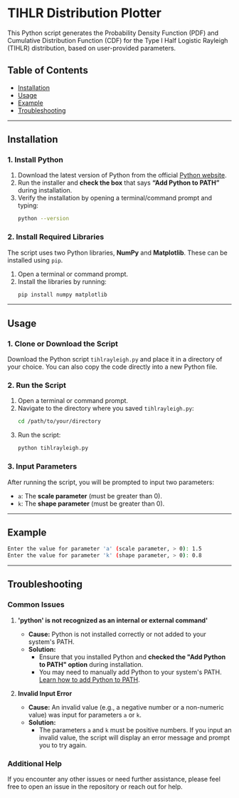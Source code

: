 # TIHLR Distribution Plotter

This Python script generates the Probability Density Function (PDF) and Cumulative Distribution Function (CDF) for the Type I Half Logistic Rayleigh (TIHLR) distribution, based on user-provided parameters.

## Table of Contents
- [Installation](#installation)
- [Usage](#usage)
- [Example](#example)
- [Troubleshooting](#troubleshooting)

---

## Installation

### 1. Install Python
1. Download the latest version of Python from the official [Python website](https://www.python.org/downloads/).
2. Run the installer and **check the box** that says **“Add Python to PATH”** during installation.
3. Verify the installation by opening a terminal/command prompt and typing:
    ```bash
    python --version
    ```

### 2. Install Required Libraries
The script uses two Python libraries, **NumPy** and **Matplotlib**. These can be installed using `pip`.

1. Open a terminal or command prompt.
2. Install the libraries by running:
    ```bash
    pip install numpy matplotlib
    ```

---

## Usage

### 1. Clone or Download the Script
Download the Python script `tihlrayleigh.py` and place it in a directory of your choice. You can also copy the code directly into a new Python file.

### 2. Run the Script
1. Open a terminal or command prompt.
2. Navigate to the directory where you saved `tihlrayleigh.py`:
    ```bash
    cd /path/to/your/directory
    ```
3. Run the script:
    ```bash
    python tihlrayleigh.py
    ```

### 3. Input Parameters
After running the script, you will be prompted to input two parameters:
- `a`: The **scale parameter** (must be greater than 0).
- `k`: The **shape parameter** (must be greater than 0).

---

## Example

```bash
Enter the value for parameter 'a' (scale parameter, > 0): 1.5
Enter the value for parameter 'k' (shape parameter, > 0): 0.8
```
---

## Troubleshooting

### Common Issues

1. **'python' is not recognized as an internal or external command'**
   - **Cause:** Python is not installed correctly or not added to your system's PATH.
   - **Solution:** 
     - Ensure that you installed Python and **checked the "Add Python to PATH" option** during installation.
     - You may need to manually add Python to your system's PATH. [Learn how to add Python to PATH](https://docs.python.org/3/using/windows.html#the-full-installer).

2. **Invalid Input Error**
   - **Cause:** An invalid value (e.g., a negative number or a non-numeric value) was input for parameters `a` or `k`.
   - **Solution:** 
     - The parameters `a` and `k` must be positive numbers. If you input an invalid value, the script will display an error message and prompt you to try again.

### Additional Help
If you encounter any other issues or need further assistance, please feel free to open an issue in the repository or reach out for help.
